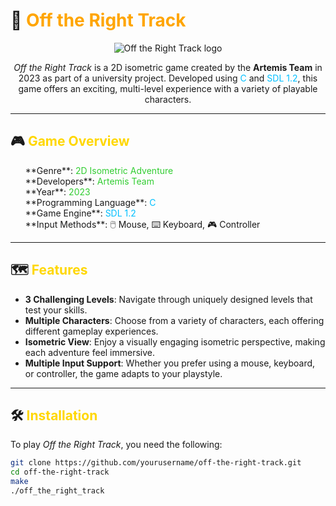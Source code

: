 # 🚂 <span style="color: #FFA500;">Off the Right Track</span>

<p style="text-align: center;">
  <img src="https://via.placeholder.com/150" alt="Off the Right Track logo">
</p>

<p align="center">
  <i>Off the Right Track</i> is a 2D isometric game created by the <b>Artemis Team</b> in 2023 as part of a university project. Developed using <span style="color: #00BFFF;">C</span> and <span style="color: #00BFFF;">SDL 1.2</span>, this game offers an exciting, multi-level experience with a variety of playable characters.
</p>

---

## 🎮 <span style="color: #FFD700;">Game Overview</span>

<ul style="list-style-type: none;">
  <li>**Genre**: <span style="color: #32CD32;">2D Isometric Adventure</span></li>
  <li>**Developers**: <span style="color: #32CD32;">Artemis Team</span></li>
  <li>**Year**: <span style="color: #32CD32;">2023</span></li>
  <li>**Programming Language**: <span style="color: #00BFFF;">C</span></li>
  <li>**Game Engine**: <span style="color: #00BFFF;">SDL 1.2</span></li>
  <li>**Input Methods**: 🖱️ Mouse, ⌨️ Keyboard, 🎮 Controller</li>
</ul>

---

## 🗺️ <span style="color: #FFD700;">Features</span>

- **3 Challenging Levels**: Navigate through uniquely designed levels that test your skills.
- **Multiple Characters**: Choose from a variety of characters, each offering different gameplay experiences.
- **Isometric View**: Enjoy a visually engaging isometric perspective, making each adventure feel immersive.
- **Multiple Input Support**: Whether you prefer using a mouse, keyboard, or controller, the game adapts to your playstyle.

---

## 🛠️ <span style="color: #FFD700;">Installation</span>

To play <i>Off the Right Track</i>, you need the following:

```bash
git clone https://github.com/yourusername/off-the-right-track.git
cd off-the-right-track
make
./off_the_right_track
